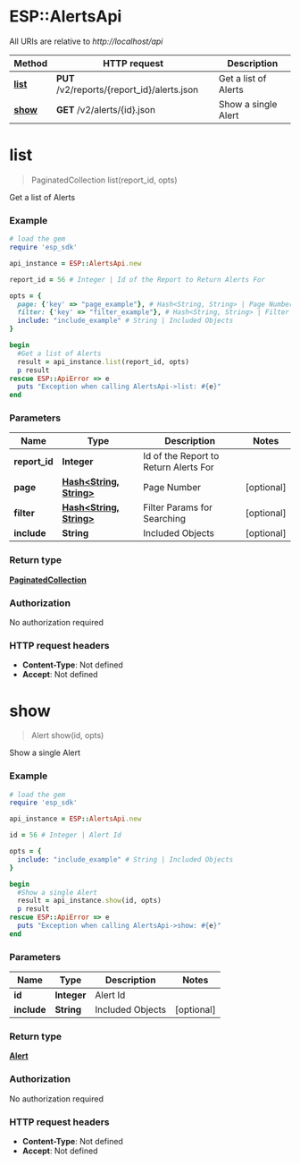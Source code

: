 # ESP::AlertsApi

All URIs are relative to *http://localhost/api*

Method | HTTP request | Description
------------- | ------------- | -------------
[**list**](AlertsApi.md#list) | **PUT** /v2/reports/{report_id}/alerts.json | Get a list of Alerts
[**show**](AlertsApi.md#show) | **GET** /v2/alerts/{id}.json | Show a single Alert


# **list**
> PaginatedCollection list(report_id, opts)

Get a list of Alerts

### Example
```ruby
# load the gem
require 'esp_sdk'

api_instance = ESP::AlertsApi.new

report_id = 56 # Integer | Id of the Report to Return Alerts For

opts = { 
  page: {'key' => "page_example"}, # Hash<String, String> | Page Number
  filter: {'key' => "filter_example"}, # Hash<String, String> | Filter Params for Searching
  include: "include_example" # String | Included Objects
}

begin
  #Get a list of Alerts
  result = api_instance.list(report_id, opts)
  p result
rescue ESP::ApiError => e
  puts "Exception when calling AlertsApi->list: #{e}"
end
```

### Parameters

Name | Type | Description  | Notes
------------- | ------------- | ------------- | -------------
 **report_id** | **Integer**| Id of the Report to Return Alerts For | 
 **page** | [**Hash&lt;String, String&gt;**](String.md)| Page Number | [optional] 
 **filter** | [**Hash&lt;String, String&gt;**](String.md)| Filter Params for Searching | [optional] 
 **include** | **String**| Included Objects | [optional] 

### Return type

[**PaginatedCollection**](PaginatedCollection.md)

### Authorization

No authorization required

### HTTP request headers

 - **Content-Type**: Not defined
 - **Accept**: Not defined



# **show**
> Alert show(id, opts)

Show a single Alert

### Example
```ruby
# load the gem
require 'esp_sdk'

api_instance = ESP::AlertsApi.new

id = 56 # Integer | Alert Id

opts = { 
  include: "include_example" # String | Included Objects
}

begin
  #Show a single Alert
  result = api_instance.show(id, opts)
  p result
rescue ESP::ApiError => e
  puts "Exception when calling AlertsApi->show: #{e}"
end
```

### Parameters

Name | Type | Description  | Notes
------------- | ------------- | ------------- | -------------
 **id** | **Integer**| Alert Id | 
 **include** | **String**| Included Objects | [optional] 

### Return type

[**Alert**](Alert.md)

### Authorization

No authorization required

### HTTP request headers

 - **Content-Type**: Not defined
 - **Accept**: Not defined



